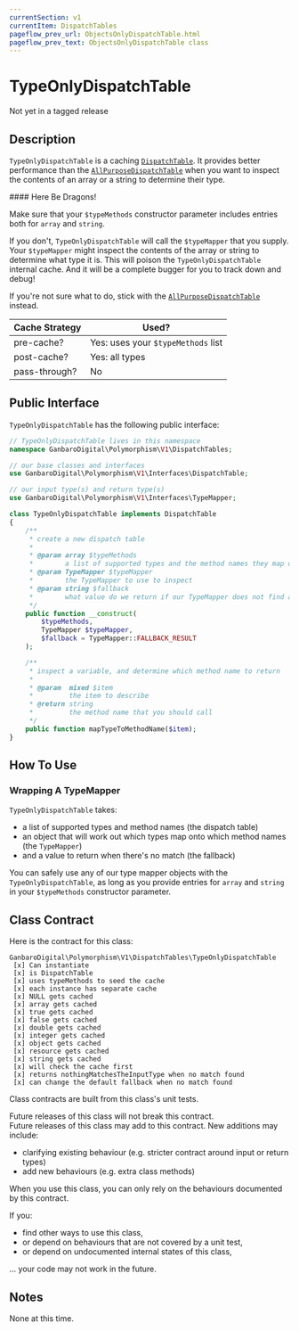 ```yaml
---
currentSection: v1
currentItem: DispatchTables
pageflow_prev_url: ObjectsOnlyDispatchTable.html
pageflow_prev_text: ObjectsOnlyDispatchTable class
---
```


# TypeOnlyDispatchTable

<div class="callout warning">
Not yet in a tagged release
</div>

## Description

`TypeOnlyDispatchTable` is a caching [`DispatchTable`](../Interfaces/DispatchTable.html). It provides better performance than the [`AllPurposeDispatchTable`](AllPurposeDispatchTable.html) when you want to inspect the contents of an array or a string to determine their type.

<div class="callout danger" markdown="1">
#### Here Be Dragons!

Make sure that your `$typeMethods` constructor parameter includes entries both for `array` and `string`.

If you don't, `TypeOnlyDispatchTable` will call the `$typeMapper` that you supply. Your `$typeMapper` might inspect the contents of the array or string to determine what type it is. This will poison the `TypeOnlyDispatchTable` internal cache. And it will be a complete bugger for you to track down and debug!

If you're not sure what to do, stick with the [`AllPurposeDispatchTable`](AllPurposeDispatchTable.html) instead.
</div>

Cache Strategy | Used?
---------------|---------
pre-cache? | Yes: uses your `$typeMethods` list
post-cache? | Yes: all types
pass-through? | No

## Public Interface

`TypeOnlyDispatchTable` has the following public interface:

```php
// TypeOnlyDispatchTable lives in this namespace
namespace GanbaroDigital\Polymorphism\V1\DispatchTables;

// our base classes and interfaces
use GanbaroDigital\Polymorphism\V1\Interfaces\DispatchTable;

// our input type(s) and return type(s)
use GanbaroDigital\Polymorphism\V1\Interfaces\TypeMapper;

class TypeOnlyDispatchTable implements DispatchTable
{
    /**
     * create a new dispatch table
     *
     * @param array $typeMethods
     *        a list of supported types and the method names they map onto
     * @param TypeMapper $typeMapper
     *        the TypeMapper to use to inspect
     * @param string $fallback
     *        what value do we return if our TypeMapper does not find a match?
     */
    public function __construct(
        $typeMethods,
        TypeMapper $typeMapper,
        $fallback = TypeMapper::FALLBACK_RESULT
    );

    /**
     * inspect a variable, and determine which method name to return
     *
     * @param  mixed $item
     *         the item to describe
     * @return string
     *         the method name that you should call
     */
    public function mapTypeToMethodName($item);
}
```

## How To Use

### Wrapping A TypeMapper

`TypeOnlyDispatchTable` takes:

* a list of supported types and method names (the dispatch table)
* an object that will work out which types map onto which method names (the `TypeMapper`)
* and a value to return when there's no match (the fallback)

You can safely use any of our type mapper objects with the `TypeOnlyDispatchTable`, as long as you provide entries for `array` and `string` in your `$typeMethods` constructor parameter.

## Class Contract

Here is the contract for this class:

    GanbaroDigital\Polymorphism\V1\DispatchTables\TypeOnlyDispatchTable
     [x] Can instantiate
     [x] is DispatchTable
     [x] uses typeMethods to seed the cache
     [x] each instance has separate cache
     [x] NULL gets cached
     [x] array gets cached
     [x] true gets cached
     [x] false gets cached
     [x] double gets cached
     [x] integer gets cached
     [x] object gets cached
     [x] resource gets cached
     [x] string gets cached
     [x] will check the cache first
     [x] returns nothingMatchesTheInputType when no match found
     [x] can change the default fallback when no match found

Class contracts are built from this class's unit tests.

<div class="callout success">
Future releases of this class will not break this contract.
</div>

<div class="callout info" markdown="1">
Future releases of this class may add to this contract. New additions may include:

* clarifying existing behaviour (e.g. stricter contract around input or return types)
* add new behaviours (e.g. extra class methods)
</div>

<div class="callout warning" markdown="1">
When you use this class, you can only rely on the behaviours documented by this contract.

If you:

* find other ways to use this class,
* or depend on behaviours that are not covered by a unit test,
* or depend on undocumented internal states of this class,

... your code may not work in the future.
</div>

## Notes

None at this time.
